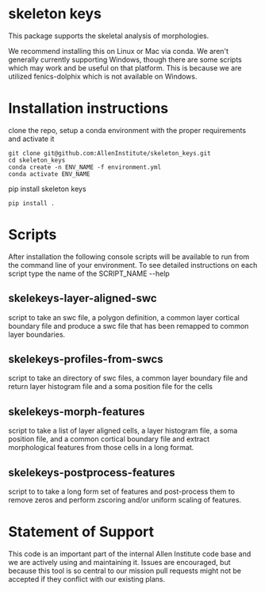# skeleton keys

This package supports the skeletal analysis of morphologies.

We recommend installing this on Linux or Mac via conda. We aren't generally currently supporting Windows, though there are some scripts which may work and be useful on that platform. This is because we are utilized fenics-dolphix which is not available on Windows. 

Installation instructions
=========================

clone the repo, setup a conda environment with the proper requirements and activate it

    git clone git@github.com:AllenInstitute/skeleton_keys.git
    cd skeleton_keys
    conda create -n ENV_NAME -f environment.yml
    conda activate ENV_NAME

pip install skeleton keys

    pip install .


Scripts
=======
After installation the following console scripts will be available to run from the command line of your environment. To see detailed instructions on each script type the name of the SCRIPT_NAME --help

skelekeys-layer-aligned-swc
----------------------------
script to take an swc file, a polygon definition, a common layer cortical boundary file and produce a swc file that has been remapped to common layer boundaries.

skelekeys-profiles-from-swcs
--------------------------------
script to take an directory of swc files, a common layer boundary file and return layer histogram file and a soma position file for the cells

skelekeys-morph-features
----------------------------
script to take a list of layer aligned cells, a layer histogram file, a soma position file, and a common cortical boundary file and extract morphological features from those cells in a long format.

skelekeys-postprocess-features
------------------------------
script to to take a long form set of features and post-process them to remove zeros and perform zscoring and/or uniform scaling of features.

Statement of Support
====================
This code is an important part of the internal Allen Institute code base and we are actively using and maintaining it. Issues are encouraged, but because this tool is so central to our mission pull requests might not be accepted if they conflict with our existing plans.






